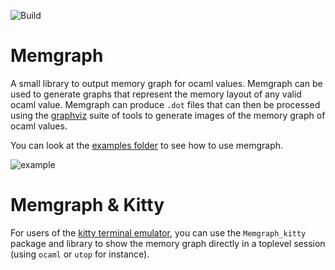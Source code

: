![Build](https://github.com/gbury/ocaml-memgraph/workflows/build/badge.svg)

# Memgraph

A small library to output memory graph for ocaml values. Memgraph can be used
to generate graphs that represent the memory layout of any valid ocaml value.
Memgraph can produce `.dot` files that can then be processed using the
[graphviz](https://graphviz.org/) suite of tools to generate images of the
memory graph of ocaml values.

You can look at the [examples folder](https://github.com/Gbury/ocaml-memgraph/tree/master/examples)
to see how to use memgraph.

![example](https://github.com/Gbury/ocaml-memgraph/blob/master/examples/list/example.svg)

# Memgraph & Kitty

For users of the [kitty terminal emulator](https://sw.kovidgoyal.net/kitty/), you can
use the `Memgraph_kitty` package and library to show the memory graph directly in a
toplevel session (using `ocaml` or `utop` for instance).


